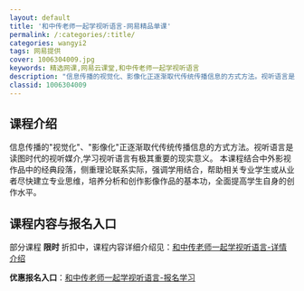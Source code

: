 ```yaml
---
layout: default
title: '和中传老师一起学视听语言-网易精品单课'
permalink: /:categories/:title/
categories: wangyi2
tags: 网易提供
cover: 1006304009.jpg
keywords: 精选网课,网易云课堂,和中传老师一起学视听语言
description: "信息传播的视觉化、影像化正逐渐取代传统传播信息的方式方法。视听语言是读图时代的视听媒介,学习视听语言有极其重要的现实意义。本课程结合中外影视作品中的经典段落，侧重理论联系实际，强调学用结合，"
classid: 1006304009
---
```


## 课程介绍

信息传播的"视觉化"、"影像化"正逐渐取代传统传播信息的方式方法。视听语言是读图时代的视听媒介,学习视听语言有极其重要的现实意义。
本课程结合中外影视作品中的经典段落，侧重理论联系实际，强调学用结合，帮助相关专业学生或从业者尽快建立专业思维，培养分析和创作影像作品的基本功，全面提高学生自身的创作水平。

## 课程内容与报名入口

部分课程 **限时** 折扣中，课程内容详细介绍见：[和中传老师一起学视听语言-详情介绍](https://study.163.com/course/introduction/1006304009.htm?share=1&shareId=1025206652&utm_campaign=share&utm_medium=iphoneShare&utm_source=&utm_u=1025206652)

**优惠报名入口**：[和中传老师一起学视听语言-报名学习](https://study.163.com/course/introduction/1006304009.htm?share=1&shareId=1025206652&utm_campaign=share&utm_medium=iphoneShare&utm_source=&utm_u=1025206652)


